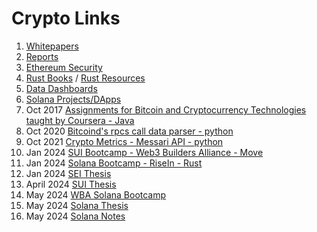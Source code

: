 # Crypto Links
1. [Whitepapers](https://github.com/dattgoswami/whitepapers_crypto)
2. [Reports](https://github.com/dattgoswami/crypto_reports)
3. [Ethereum Security](https://github.com/dattgoswami/ethereum_security)
4. [Rust Books](https://github.com/dattgoswami/rust_books) / [Rust Resources](https://medium.com/@dattgoswami/how-to-rust-c1bd21e1a4bd)
5. [Data Dashboards](https://medium.com/@dattgoswami/data-portals-platforms-dashboards-to-keep-track-of-what-is-happening-in-the-crypto-space-and-get-631160ab5bb4)
6. [Solana Projects/DApps](https://medium.com/@dattgoswami/new-dapps-products-to-try-on-solana-as-the-defi-summer-of-solana-is-approaching-eth-defi-summer-b9279092ea4f)
7. Oct 2017 [Assignments for Bitcoin and Cryptocurrency Technologies taught by Coursera - Java](https://github.com/dattgoswami/Coursera_Bitcoin_and_Cryptocurrency_Technologies)
8. Oct 2020 [Bitcoind's rpcs call data parser - python](https://github.com/dattgoswami/BitChainAnalyzer)
9. Oct 2021 [Crypto Metrics - Messari API - python](https://github.com/dattgoswami/CryptoMetrics)
10. Jan 2024 [SUI Bootcamp - Web3 Builders Alliance - Move](https://github.com/dattgoswami/DattGoswami.Q1.Sui.PreR)
11. Jan 2024 [Solana Bootcamp - RiseIn - Rust](https://github.com/dattgoswami/risein-solana-bootcamp)
12. Jan 2024 [SEI Thesis](https://482ventures.substack.com/p/what-sei)
13. April 2024 [SUI Thesis](https://482ventures.substack.com/p/why-sui)
14. May 2024 [WBA Solana Bootcamp](https://github.com/dattgoswami/wba-solana-q2-2024)
15. May 2024 [Solana Thesis](https://datt.substack.com/p/how-is-solana-front-running-ethereum)
16. May 2024 [Solana Notes](https://github.com/dattgoswami/solana-notes)
